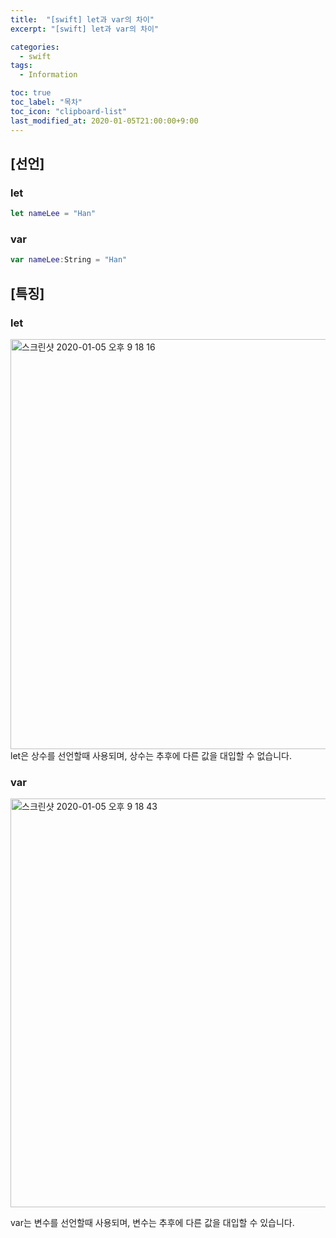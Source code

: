 ```yaml
---
title:  "[swift] let과 var의 차이"
excerpt: "[swift] let과 var의 차이"

categories:
  - swift
tags:
  - Information

toc: true
toc_label: "목차"
toc_icon: "clipboard-list"
last_modified_at: 2020-01-05T21:00:00+9:00
---
```


## [선언]

### let
```swift
let nameLee = "Han"
```

### var
```swift
var nameLee:String = "Han"
```

## [특징]

### let
<img width="656" alt="스크린샷 2020-01-05 오후 9 18 16" src="https://user-images.githubusercontent.com/20227720/71780094-9c15db00-3001-11ea-9bf4-b5602c79e985.png">
let은 상수를 선언할때 사용되며, 상수는 추후에 다른 값을 대입할 수 없습니다.

### var
<img width="654" alt="스크린샷 2020-01-05 오후 9 18 43" src="https://user-images.githubusercontent.com/20227720/71780093-9c15db00-3001-11ea-9418-a82d1a0e3cf9.png">

var는 변수를 선언할때 사용되며, 변수는 추후에 다른 값을 대입할 수 있습니다.
